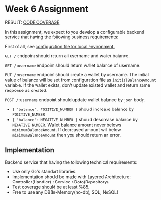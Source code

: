 # Week 6 Assignment

RESULT: [CODE COVERAGE](code-coverage.html)

In this assignment, we expect to you develop a configurable backend service that having the following business requirements:

First of all, see [configuration file for local environment.](.config/local.json)

`GET /` endpoint should return all username and wallet balance.

`GET /:username` endpoint should return wallet balance of username.

`PUT /:username` endpoint should create a wallet by username. The initial value of balance will be set from configuration file as `initialBalanceAmount` variable. If the wallet exists, don't update existed wallet and return same response as created.

`POST /:username` endpoint should update wallet balance by `json` body. 
* `{ "balance": POSITIVE_NUMBER }` should increase balance by `POSITIVE_NUMBER`
* `{ "balance": NEGATIVE_NUMBER }` should descrease balance by `NEGATIVE_NUMBER`. Wallet balance amount never belows `minimumBalanceAmount`. If decreased amount will below `minimumBalanceAmount` then you should return an error.

## Implementation
Backend service that having the following technical requirements:

* Use only Go's standart libraries.
* Implementation should be made with Layered Architecture:
Controller(Handler)->Service->Data(Repository).
* Test coverage should be at least %85.
* Free to use any DB(In-Memory(no-db), SQL, NoSQL)
